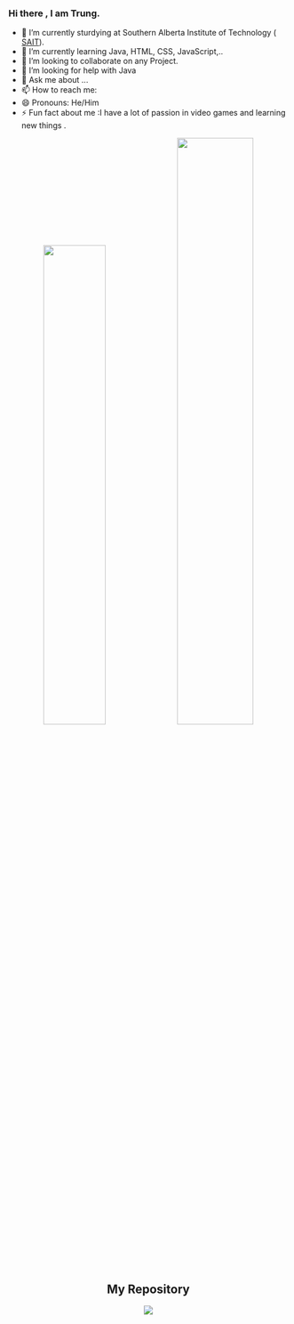 <form>

### Hi there , I am Trung.

- 🔭 I’m currently sturdying at  Southern Alberta Institute of Technology ( <a href="https://www.sait.ca">SAIT</a>).
- 🌱 I’m currently learning Java, HTML, CSS, JavaScript,..
- 👯 I’m looking to collaborate on any Project.
- 🤔 I’m looking for help with Java
- 💬 Ask me about ...
- 📫 How to reach me: 
- 😄 Pronouns: He/Him
- ⚡ Fun fact about me :I have a lot of passion in video games and learning new things .


</form>
<p align="center">
  <img src="https://github-readme-stats.vercel.app/api?username=TrungPhan1409&theme=highcontrast&show_icons=true" width="47%"/>
  <img src="https://github-readme-stats.vercel.app/api/top-langs/?username=TrungPhan1409&layout=compact" width="52%"/>
</p>
<h2 align="center">My Repository</h2>
<p align="center">
  <a href="https://github.com/TrungPhan1409/Week3Lab_Calculators">
    <img src="https://github-readme-stats.vercel.app/api/pin/?username=TrungPhan1409&repo=Week3Lab_Calculators"/>
  </a>
</p>
